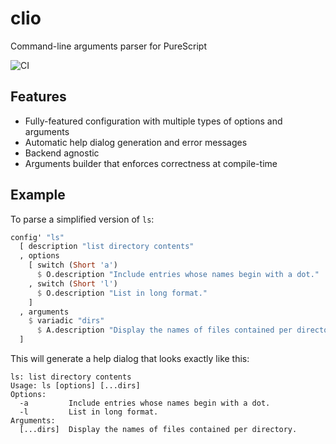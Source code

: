 # clio
Command-line arguments parser for PureScript

![CI](https://github.com/flix477/purescript-clio/workflows/PureScript%20CI/badge.svg)

## Features
- Fully-featured configuration with multiple types of options and arguments
- Automatic help dialog generation and error messages
- Backend agnostic
- Arguments builder that enforces correctness at compile-time

## Example
To parse a simplified version of `ls`:
```purescript
config' "ls"
  [ description "list directory contents"
  , options
    [ switch (Short 'a')
      $ O.description "Include entries whose names begin with a dot."
    , switch (Short 'l')
      $ O.description "List in long format."
    ]
  , arguments
    $ variadic "dirs"
      $ A.description "Display the names of files contained per directory."
  ]
```

This will generate a help dialog that looks exactly like this:
```
ls: list directory contents
Usage: ls [options] [...dirs]
Options:
  -a         Include entries whose names begin with a dot.
  -l         List in long format.
Arguments:
  [...dirs]  Display the names of files contained per directory.
```
